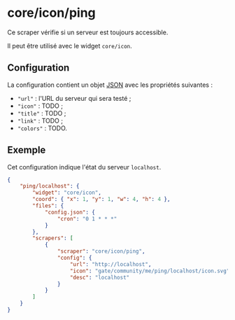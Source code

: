 # core/icon/ping

Ce scraper vérifie si un serveur est toujours accessible.

Il peut être utilisé avec le widget `core/icon`.

## Configuration

La configuration contient un objet
[JSON](http://www.json.org/json-fr.html "JavaScript Object Notation") avec les
propriétés suivantes :

- `"url"` : l'URL du serveur qui sera testé ;
- `"icon"` : TODO ;
- `"title"` : TODO ;
- `"link"` : TODO ;
- `"colors"` : TODO.

## Exemple

Cet configuration indique l'état du serveur `localhost`.

```JSON
{
    "ping/localhost": {
        "widget": "core/icon",
        "coord": { "x": 1, "y": 1, "w": 4, "h": 4 },
        "files": {
            "config.json": {
                "cron": "0 1 * * *"
            }
        },
        "scrapers": [
            {
                "scraper": "core/icon/ping",
                "config": {
                    "url": "http://localhost",
                    "icon": "gate/community/me/ping/localhost/icon.svg",
                    "desc": "localhost"
                }
            }
        ]
    }
}
```
